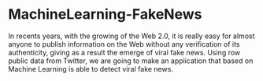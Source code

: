 # MachineLearning-FakeNews
In recents years, with the growing of the Web 2.0, it is really easy for almost anyone to publish information on the Web without any verification of its authenticity, giving as a result the emerge of viral fake news. Using row public data from Twitter, we are going to make an application that based on Machine Learning is able to detect viral fake news.
